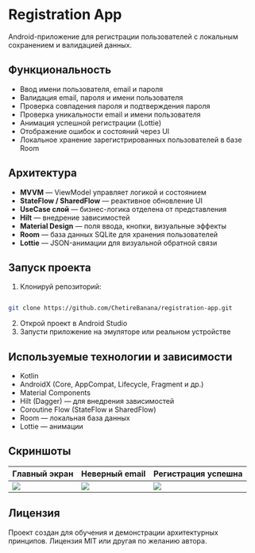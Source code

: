 # Registration App

Android-приложение для регистрации пользователей с локальным сохранением и валидацией данных.

## Функциональность

- Ввод имени пользователя, email и пароля
- Валидация email, пароля и имени пользователя
- Проверка совпадения пароля и подтверждения пароля
- Проверка уникальности email и имени пользователя
- Анимация успешной регистрации (Lottie)
- Отображение ошибок и состояний через UI
- Локальное хранение зарегистрированных пользователей в базе Room

## Архитектура

- **MVVM** — ViewModel управляет логикой и состоянием
- **StateFlow / SharedFlow** — реактивное обновление UI
- **UseCase слой** — бизнес-логика отделена от представления
- **Hilt** — внедрение зависимостей
- **Material Design** — поля ввода, кнопки, визуальные эффекты
- **Room** — база данных SQLite для хранения пользователей
- **Lottie** — JSON-анимации для визуальной обратной связи

## Запуск проекта

1. Клонируй репозиторий:

```bash

git clone https://github.com/ChetireBanana/registration-app.git

````

2. Открой проект в Android Studio
3. Запусти приложение на эмуляторе или реальном устройстве

## Используемые технологии и зависимости

* Kotlin
* AndroidX (Core, AppCompat, Lifecycle, Fragment и др.)
* Material Components
* Hilt (Dagger) — для внедрения зависимостей
* Coroutine Flow (StateFlow и SharedFlow)
* Room — локальная база данных
* Lottie — анимации

## Скриншоты

| Главный экран                 | Неверный email                  | Регистрация успешна                       |
| ----------------------------- | ------------------------------- | ----------------------------------------- |
| ![](./images/main_screen.png) | ![](./images/email_invalid.png) | ![](./images/registration_successful.png) |

## Лицензия

Проект создан для обучения и демонстрации архитектурных принципов.
Лицензия MIT или другая по желанию автора.



